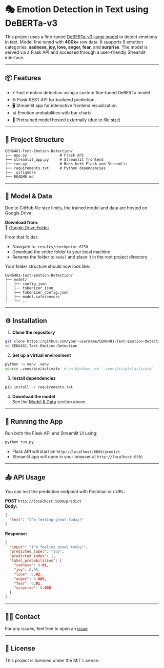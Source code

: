 # 🎭 Emotion Detection in Text using DeBERTa-v3

This project uses a fine-tuned [DeBERTa-v3-large model](https://huggingface.co/microsoft/deberta-v3-large) to detect emotions in text. Model fine tuned with **400k+** row data. It supports 6 emotion categories: **sadness, joy, love, anger, fear,** and **surprise**. The model is served via a Flask API and accessed through a user-friendly Streamlit interface.

---

## 📦 Features

- ⚡️ Fast emotion detection using a custom fine-tuned DeBERTa model
- 🌐 Flask REST API for backend prediction
- 🖥️ Streamlit app for interactive frontend visualization
- 📊 Emotion probabilities with bar charts
- 🧠 Pretrained model hosted externally (due to file size)

---

## 📁 Project Structure

```
CENG481-Text-Emotion-Detection/
├── app.py               # Flask API
├── streamlit_app.py     # Streamlit frontend
├── run.py               # Runs both Flask and Streamlit
├── requirements.txt     # Python dependencies
├── .gitignore
├── README.md
```

---

## 💾 Model & Data

Due to GitHub file size limits, the trained model and data are hosted on Google Drive.

**Download from:**  
📁 [Google Drive Folder](https://drive.google.com/drive/folders/1mGK_loCEl-wCkAGF3O-P3GJxm88qjmGG?usp=sharing)

From that folder:
- Navigate to: `results/checkpoint-6750`
- Download the entire folder to your local machine
- Rename the folder to `model` and place it in the root project directory

Your folder structure should now look like:

```
CENG481-Text-Emotion-Detection/
├── model/
│   ├── config.json
│   ├── tokenizer.json
│   ├── tokenizer_config.json
│   ├── model.safetensors
│   └── ...
```

---

## ⚙️ Installation

1. **Clone the repository**
```bash
git clone https://github.com/your-username/CENG481-Text-Emotion-Detection.git
cd CENG481-Text-Emotion-Detection
```

2. **Set up a virtual environment**
```bash
python -m venv .venv
source .venv/bin/activate  # on Windows use `.venv\Scripts\activate`
```

3. **Install dependencies**
```bash
pip install -r requirements.txt
```

4. **Download the model**  
   See the [Model & Data](#-model--data) section above.

---

## 🚀 Running the App

Run both the Flask API and Streamlit UI using:

```bash
python run.py
```

- Flask API will start on `http://localhost:5000/predict`
- Streamlit app will open in your browser at `http://localhost:8501`

---

## 📤 API Usage

You can test the prediction endpoint with Postman or cURL:

**POST** `http://localhost:5000/predict`  
**Body:**
```json
{
  "text": "I’m feeling great today!"
}
```

**Response:**
```json
{
  "input": "I’m feeling great today!",
  "predicted_label": "joy",
  "predicted_index": 1,
  "label_probabilities": {
    "sadness": 0.01,
    "joy": 0.95,
    "love": 0.02,
    "anger": 0.005,
    "fear": 0.01,
    "surprise": 0.005
  }
}
```

---

## 🙋‍♂️ Contact

For any issues, feel free to open an [issue](https://github.com/your-username/CENG481-Text-Emotion-Detection/issues)

---

## 📝 License

This project is licensed under the MIT License.
